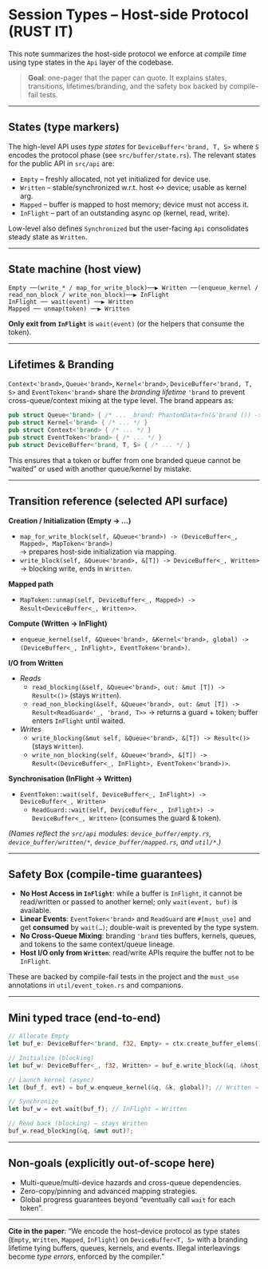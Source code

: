 # Session Types – Host-side Protocol (RUST IT)

This note summarizes the host-side protocol we enforce at *compile time* using type states in the `Api` layer of the codebase.

> **Goal**: one-pager that the paper can quote. It explains states, transitions, lifetimes/branding, and the safety box backed by compile-fail tests.

---

## States (type markers)

The high-level API uses *type states* for `DeviceBuffer<'brand, T, S>` where `S` encodes the protocol phase (see `src/buffer/state.rs`). The relevant states for the public API in `src/api` are:

- `Empty` – freshly allocated, not yet initialized for device use.
- `Written` – stable/synchronized w.r.t. host <-> device; usable as kernel arg.
- `Mapped` – buffer is mapped to host memory; device must not access it.
- `InFlight` – part of an outstanding async op (kernel, read, write).

Low-level also defines `Synchronized` but the user-facing `Api` consolidates steady state as `Written`.

---

## State machine (host view)

```
Empty ──(write_* / map_for_write_block)──▶ Written ──(enqueue_kernel / read_non_block / write_non_block)──▶ InFlight
InFlight ── wait(event) ──▶ Written
Mapped ── unmap(token) ──▶ Written
```

**Only exit from `InFlight`** is `wait(event)` (or the helpers that consume the token).

---

## Lifetimes & Branding

`Context<'brand>`, `Queue<'brand>`, `Kernel<'brand>`, `DeviceBuffer<'brand, T, S>` and `EventToken<'brand>` share the *branding lifetime* `'brand` to prevent cross-queue/context mixing at the type level. The brand appears as:

```rust
pub struct Queue<'brand> { /* ... _brand: PhantomData<fn(&'brand ()) -> &'brand ()> */ }
pub struct Kernel<'brand> { /* ... */ }
pub struct Context<'brand> { /* ... */ }
pub struct EventToken<'brand> { /* ... */ }
pub struct DeviceBuffer<'brand, T, S> { /* ... */ }
```

This ensures that a token or buffer from one branded queue cannot be “waited” or used with another queue/kernel by mistake.

---

## Transition reference (selected API surface)

**Creation / Initialization (Empty → …)**
- `map_for_write_block(self, &Queue<'brand>) -> (DeviceBuffer<_, Mapped>, MapToken<'brand>)`  
  → prepares host-side initialization via mapping.
- `write_block(self, &Queue<'brand>, &[T]) -> DeviceBuffer<_, Written>`  
  → blocking write, ends in `Written`.

**Mapped path**
- `MapToken::unmap(self, DeviceBuffer<_, Mapped>) -> Result<DeviceBuffer<_, Written>>`.

**Compute (Written → InFlight)**
- `enqueue_kernel(self, &Queue<'brand>, &Kernel<'brand>, global) -> (DeviceBuffer<_, InFlight>, EventToken<'brand>)`.

**I/O from Written**
- *Reads*  
  - `read_blocking(&self, &Queue<'brand>, out: &mut [T]) -> Result<()>` (stays `Written`).  
  - `read_non_blocking(&self, &Queue<'brand>, out: &mut [T]) -> Result<ReadGuard<'_, 'brand, T>>` → returns a guard + token; buffer enters `InFlight` until waited.
- *Writes*  
  - `write_blocking(&mut self, &Queue<'brand>, &[T]) -> Result<()>` (stays `Written`).  
  - `write_non_blocking(self, &Queue<'brand>, &[T]) -> Result<(DeviceBuffer<_, InFlight>, EventToken<'brand>)>`.

**Synchronisation (InFlight → Written)**
- `EventToken::wait(self, DeviceBuffer<_, InFlight>) -> DeviceBuffer<_, Written>`  
  - `ReadGuard::wait(self, DeviceBuffer<_, InFlight>) -> DeviceBuffer<_, Written>` (consumes the guard & token).

*(Names reflect the `src/api` modules: `device_buffer/empty.rs`, `device_buffer/written/*`, `device_buffer/mapped.rs`, and `util/*`.)*

---

## Safety Box (compile-time guarantees)

- **No Host Access in `InFlight`**: while a buffer is `InFlight`, it cannot be read/written or passed to another kernel; only `wait(event, buf)` is available.
- **Linear Events**: `EventToken<'brand>` and `ReadGuard` are `#[must_use]` and get **consumed** by `wait(…)`; double-wait is prevented by the type system.
- **No Cross-Queue Mixing**: branding `'brand` ties buffers, kernels, queues, and tokens to the same context/queue lineage.
- **Host I/O only from `Written`**: read/write APIs require the buffer not to be `InFlight`.

These are backed by compile-fail tests in the project and the `must_use` annotations in `util/event_token.rs` and companions.

---

## Mini typed trace (end-to-end)

```rust
// Allocate Empty
let buf_e: DeviceBuffer<'brand, f32, Empty> = ctx.create_buffer_elems(1<<20)?;

// Initialize (blocking)
let buf_w: DeviceBuffer<_, f32, Written> = buf_e.write_block(&q, &host_data)?;

// Launch kernel (async)
let (buf_f, evt) = buf_w.enqueue_kernel(&q, &k, global)?; // Written → InFlight

// Synchronize
let buf_w = evt.wait(buf_f); // InFlight → Written

// Read back (blocking) – stays Written
buf_w.read_blocking(&q, &mut out)?;
```

---

## Non-goals (explicitly out-of-scope here)

- Multi-queue/multi-device hazards and cross-queue dependencies.
- Zero-copy/pinning and advanced mapping strategies.
- Global progress guarantees beyond “eventually call `wait` for each token”.

---

**Cite in the paper**: “We encode the host–device protocol as type states (`Empty`, `Written`, `Mapped`, `InFlight`) on `DeviceBuffer<T, S>` with a branding lifetime tying buffers, queues, kernels, and events. Illegal interleavings become *type errors*, enforced by the compiler.”